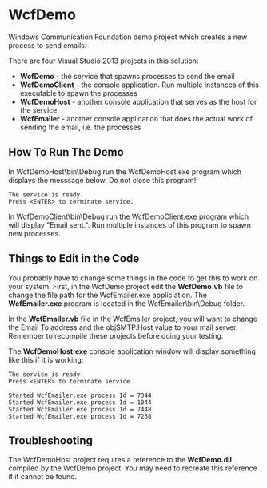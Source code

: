 # WcfDemo
Windows Communication Foundation demo project which creates a new process to send emails.

There are four Visual Studio 2013 projects in this solution:

* **WcfDemo** - the service that spawns processes to send the email
* **WcfDemoClient** - the console application. Run multiple instances of this executable to spawn the processes
* **WcfDemoHost** - another console application that serves as the host for the service.
* **WcfEmailer** - another console application that does the actual work of sending the email, i.e. the processes

How To Run The Demo
-------------------
In WcfDemoHost\bin\Debug run the WcfDemoHost.exe program which displays the messsage below. Do not close this program!

```
The service is ready.
Press <ENTER> to terminate service.
```

In WcfDemoClient\bin\Debug run the WcfDemoClient.exe program which will display "Email sent.". Run multiple instances of this program to spawn new processes.

Things to Edit in the Code
--------------------------
You probably have to change some things in the code to get this to work on your system. First, in the WcfDemo project edit the **WcfDemo.vb** file to change the file path for the WcfEmailer.exe appliciation. The **WcfEmailer.exe** program is located in the WcfEmailer\bin\Debug folder. 

In the **WcfEmailer.vb** file in the WcfEmailer project, you will want to change the Email To address and the objSMTP.Host value to your mail server. Remember to recompile these projects before doing your testing.

The **WcfDemoHost.exe** console application window will display something like this if it is working:

```
The service is ready.
Press <ENTER> to terminate service.

Started WcfEmailer.exe process Id = 7344
Started WcfEmailer.exe process Id = 1044
Started WcfEmailer.exe process Id = 7448
Started WcfEmailer.exe process Id = 7268
```

Troubleshooting
-------------------------
The WcfDemoHost project requires a reference to the **WcfDemo.dll** compiled by the WcfDemo project. You may need to recreate this reference if it cannot be found.
